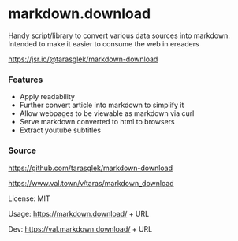 # markdown.download 

Handy script/library to convert various data sources into markdown. Intended to make it easier to consume the web in ereaders

https://jsr.io/@tarasglek/markdown-download

### Features
- Apply readability
- Further convert article into markdown to simplify it
- Allow webpages to be viewable as markdown via curl
- Serve markdown converted to html to browsers
- Extract youtube subtitles

### Source

https://github.com/tarasglek/markdown-download

https://www.val.town/v/taras/markdown_download

License: MIT

Usage: 
 https://markdown.download/ + URL

Dev:
 https://val.markdown.download/ + URL


```
